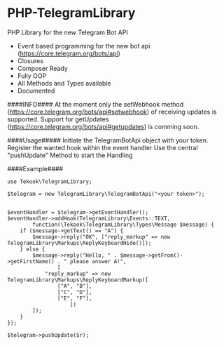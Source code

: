# PHP-TelegramLibrary
PHP Library for the new Telegram Bot API

* Event based programming for the new bot api (https://core.telegram.org/bots/api)
* Closures
* Composer Ready 
* Fully OOP
* All Methods and Types available
* Documented

####INFO####
At the moment only the setWebhook method (https://core.telegram.org/bots/api#setwebhook) of receiving updates is supported.
Support for getUpdates (https://core.telegram.org/bots/api#getupdates) is comming soon.

####Usage#####
Initiate the TelegramBotApi object with your token.
Register the wanted hook within the event handler
Use the central "pushUpdate" Method to start the Handling



####Example####

````
use Tekook\TelegramLibrary;

$telegram = new TelegramLibrary\TelegramBotApi("<your token>");


$eventHandler = $telegram->getEventHandler();
$eventHandler->addHook(TelegramLibrary\Events::TEXT,
        function(\Tekook\TelegramLibrary\Types\Message $message) {
    if ($message->getText() == "A") {
        $message->reply("OK", ["reply_markup" => new TelegramLibrary\Markups\ReplyKeyboardHide()]);
    } else {
        $message->reply("Hello, " . $message->getFrom()->getFirstName() . " please answer A!",
                [
            "reply_markup" => new TelegramLibrary\Markups\ReplyKeyboardMarkup([
                ["A", "B"],
                ["C", "D"],
                ["E", "F"],
                    ])
        ]);
    }
});

$telegram->pushUpdate($r);
````

